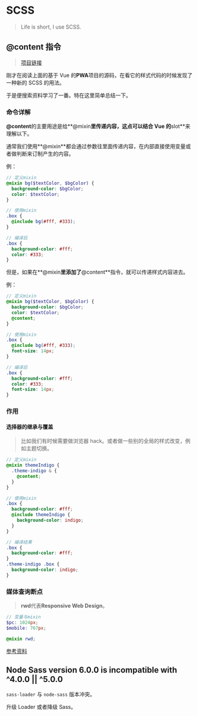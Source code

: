 # SCSS

> Life is short, I use SCSS.

## @content 指令

> [项目链接](https://github.com/ssshooter/nippon-color)

刚才在阅读上面的基于 Vue 的**PWA**项目的源码，在看它的样式代码的时候发现了一种新的 SCSS 的用法。

于是便搜索资料学习了一番。特在这里简单总结一下。

### 命令详解

**@content**的主要用途是给**@mixin**里传递内容，这点可以结合 Vue 的**slot**来理解以下。

通常我们使用**@mixin**都会通过参数往里面传递内容，在内部直接使用变量或者做判断来订制产生的内容。

例：

```scss
// 定义mixin
@mixin bg($textColor, $bgColor) {
  background-color: $bgColor;
  color: $textColor;
}

// 使用mixin
.box {
  @include bg(#fff, #333);
}

// 编译后
.box {
  background-color: #fff;
  color: #333;
}
```

但是，如果在**@mixin**里添加了**@content**指令，就可以传递样式内容进去。

例：

```scss
// 定义mixin
@mixin bg($textColor, $bgColor) {
  background-color: $bgColor;
  color: $textColor;
  @content;
}

// 使用mixin
.box {
  @include bg(#fff, #333);
  font-size: 14px;
}

// 编译后
.box {
  background-color: #fff;
  color: #333;
  font-size: 14px;
}
```

### 作用

#### 选择器的继承与覆盖

> 比如我们有时候需要做浏览器 hack。或者做一些别的全局的样式改变，例如主题切换。

```scss
// 定义mixin
@mixin themeIndigo {
  .theme-indigo & {
    @content;
  }
}

// 使用mixin
.box {
  background-color: #fff;
  @include themeIndigo {
    background-color: indigo;
  }
}

// 编译结果
.box {
  background-color: #fff;
}
.theme-indigo .box {
  background-color: indigo;
}
```

### 媒体查询断点

> **rwd**代表**Responsive Web Design**。

```scss
// 变量与mixin
$pc: 1024px;
$mobile: 767px;

@mixin rwd;
```

[参考资料](https://github.com/gonsakon/Learn-Sass-in-90-days/blob/master/docs/Sass/@content.markdown)

## Node Sass version 6.0.0 is incompatible with ^4.0.0 || ^5.0.0

`sass-loader` 与 `node-sass` 版本冲突。

升级 Loader 或者降级 Sass。
